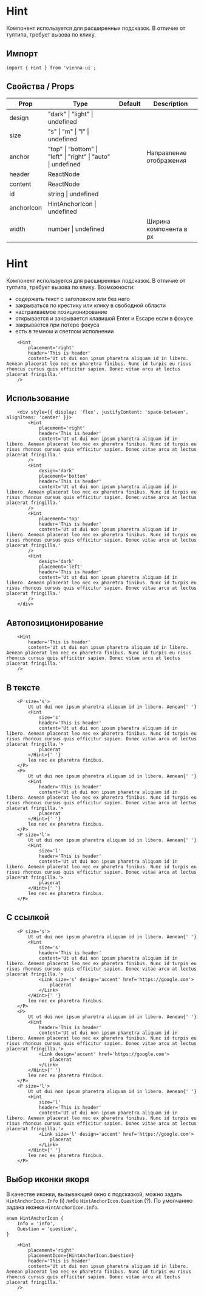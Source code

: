 # Hint

Компонент используется для расширенных подсказок. В отличие от тултипа, требует вызова по клику.

## Импорт

```
import { Hint } from 'vienna-ui';
```

## Свойства / Props

| Prop    | Type                                                          | Default | Description             |
| ------- | ------------------------------------------------------------- | ------- | ----------------------- |
| design  | "dark" \| "light" \| undefined                                | |
| size    | "s" \| "m" \| "l" \| undefined                                |    |
| anchor  | "top" \| "bottom" \| "left" \| "right" \| "auto" \| undefined |   | Направление отображения |
| header  | ReactNode                                                     |    |
| content | ReactNode                                                     |    |
| id  | string \| undefined                                                   |    |
| anchorIcon  | HintAnchorIcon \| undefined |
| width   | number \| undefined                                                        |     | Ширина компонента в px  |

# Hint

Компонент используется для расширенных подсказок. В отличие от тултипа, требует вызова по клику. Возможности:

-   содержать текст с заголовком или без него
-   закрываться по крестику или клику в свободной области
-   настраиваемое позиционирование
-   открывается и закрывается клавишой Enter и Escape если в фокусе
-   закрывается при потере фокуса
-   есть в темном и светлом исполнении


```
    <Hint
        placement='right'
        header='This is header'
        content='Ut ut dui non ipsum pharetra aliquam id in libero. Aenean placerat leo nec ex pharetra finibus. Nunc id turpis eu risus rhoncus cursus quis efficitur sapien. Donec vitae arcu at lectus placerat fringilla.'
    />
```

## Использование

```
    <div style={{ display: 'flex', justifyContent: 'space-between', alignItems: 'center' }}>
        <Hint
            placement='right'
            header='This is header'
            content='Ut ut dui non ipsum pharetra aliquam id in libero. Aenean placerat leo nec ex pharetra finibus. Nunc id turpis eu risus rhoncus cursus quis efficitur sapien. Donec vitae arcu at lectus placerat fringilla.'
        />
        <Hint
            design='dark'
            placement='bottom'
            header='This is header'
            content='Ut ut dui non ipsum pharetra aliquam id in libero. Aenean placerat leo nec ex pharetra finibus. Nunc id turpis eu risus rhoncus cursus quis efficitur sapien. Donec vitae arcu at lectus placerat fringilla.'
        />
        <Hint
            placement='top'
            header='This is header'
            content='Ut ut dui non ipsum pharetra aliquam id in libero. Aenean placerat leo nec ex pharetra finibus. Nunc id turpis eu risus rhoncus cursus quis efficitur sapien. Donec vitae arcu at lectus placerat fringilla.'
        />
        <Hint
            design='dark'
            placement='left'
            header='This is header'
            content='Ut ut dui non ipsum pharetra aliquam id in libero. Aenean placerat leo nec ex pharetra finibus. Nunc id turpis eu risus rhoncus cursus quis efficitur sapien. Donec vitae arcu at lectus placerat fringilla.'
        />
    </div>
```

## Автопозиционирование

```
    <Hint
        header='This is header'
        content='Ut ut dui non ipsum pharetra aliquam id in libero. Aenean placerat leo nec ex pharetra finibus. Nunc id turpis eu risus rhoncus cursus quis efficitur sapien. Donec vitae arcu at lectus placerat fringilla.'
    />
```

## В тексте

```
    <P size='s'>
        Ut ut dui non ipsum pharetra aliquam id in libero. Aenean{' '}
        <Hint
            size='s'
            header='This is header'
            content='Ut ut dui non ipsum pharetra aliquam id in libero. Aenean placerat leo nec ex pharetra finibus. Nunc id turpis eu risus rhoncus cursus quis efficitur sapien. Donec vitae arcu at lectus placerat fringilla.'>
            placerat
        </Hint>{' '}
        leo nec ex pharetra finibus.
    </P>
    <P>
        Ut ut dui non ipsum pharetra aliquam id in libero. Aenean{' '}
        <Hint
            header='This is header'
            content='Ut ut dui non ipsum pharetra aliquam id in libero. Aenean placerat leo nec ex pharetra finibus. Nunc id turpis eu risus rhoncus cursus quis efficitur sapien. Donec vitae arcu at lectus placerat fringilla.'>
            placerat
        </Hint>{' '}
        leo nec ex pharetra finibus.
    </P>
    <P size='l'>
        Ut ut dui non ipsum pharetra aliquam id in libero. Aenean{' '}
        <Hint
            size='l'
            header='This is header'
            content='Ut ut dui non ipsum pharetra aliquam id in libero. Aenean placerat leo nec ex pharetra finibus. Nunc id turpis eu risus rhoncus cursus quis efficitur sapien. Donec vitae arcu at lectus placerat fringilla.'>
            placerat
        </Hint>{' '}
        leo nec ex pharetra finibus.
    </P>
```

## C ссылкой

```
    <P size='s'>
        Ut ut dui non ipsum pharetra aliquam id in libero. Aenean{' '}
        <Hint
            size='s'
            header='This is header'
            content='Ut ut dui non ipsum pharetra aliquam id in libero. Aenean placerat leo nec ex pharetra finibus. Nunc id turpis eu risus rhoncus cursus quis efficitur sapien. Donec vitae arcu at lectus placerat fringilla.'>
            <Link size='s' design='accent' href='https://google.com'>
                placerat
            </Link>
        </Hint>{' '}
        leo nec ex pharetra finibus.
    </P>
    <P>
        Ut ut dui non ipsum pharetra aliquam id in libero. Aenean{' '}
        <Hint
            header='This is header'
            content='Ut ut dui non ipsum pharetra aliquam id in libero. Aenean placerat leo nec ex pharetra finibus. Nunc id turpis eu risus rhoncus cursus quis efficitur sapien. Donec vitae arcu at lectus placerat fringilla.'>
            <Link design='accent' href='https://google.com'>
                placerat
            </Link>
        </Hint>{' '}
        leo nec ex pharetra finibus.
    </P>
    <P size='l'>
        Ut ut dui non ipsum pharetra aliquam id in libero. Aenean{' '}
        <Hint
            size='l'
            header='This is header'
            content='Ut ut dui non ipsum pharetra aliquam id in libero. Aenean placerat leo nec ex pharetra finibus. Nunc id turpis eu risus rhoncus cursus quis efficitur sapien. Donec vitae arcu at lectus placerat fringilla.'>
            <Link size='l' design='accent' href='https://google.com'>
                placerat
            </Link>
        </Hint>{' '}
        leo nec ex pharetra finibus.
    </P>
```

## Выбор иконки якоря

В качестве иконки, вызывающей окно с подсказкой, можно задать `HintAnchorIcon.Info` (i) либо `HintAnchorIcon.Question` (?). По умолчанию задана иконка `HintAnchorIcon.Info`.

```
enum HintAnchorIcon {
    Info = 'info',
    Question = 'question',
}
```

```
    <Hint
        placement='right'
        placementIcon={HintAnchorIcon.Question}
        header='This is header'
        content='Ut ut dui non ipsum pharetra aliquam id in libero. Aenean placerat leo nec ex pharetra finibus. Nunc id turpis eu risus rhoncus cursus quis efficitur sapien. Donec vitae arcu at lectus placerat fringilla.'
    />
```